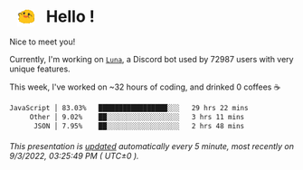 <h1>   <img src="./spoinky.gif" style="vertical-align:middle;" width="30px">   Hello ! </h1>

Nice to meet you!

Currently, I'm working on <a href='https://github.com/Asgarrrr/Luna'>`Luna`</a>, a Discord bot used by 72987 users with very unique features.

This week, I've worked on ~32 hours of coding, and drinked 0 coffees ☕

```
JavaScript │ 83.03%   █████████████████░░░   29 hrs 22 mins
     Other │ 9.02%    ██░░░░░░░░░░░░░░░░░░   3 hrs 11 mins
      JSON │ 7.95%    ██░░░░░░░░░░░░░░░░░░   2 hrs 48 mins
```

###### This presentation is [updated](https://github.com/Asgarrrr) automatically every 5 minute, most recently on 9/3/2022, 03:25:49 PM ( UTC±0 ).